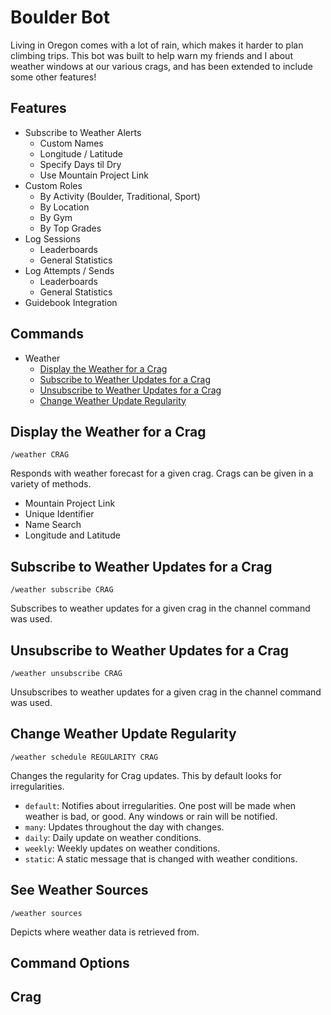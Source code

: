 # Boulder Bot

Living in Oregon comes with a lot of rain, which makes it harder to plan climbing trips. This bot was built to help warn my friends and I about weather windows at our various crags, and has been extended to include some other features!

## Features

- Subscribe to Weather Alerts
  - Custom Names
  - Longitude / Latitude
  - Specify Days til Dry
  - Use Mountain Project Link
- Custom Roles
  - By Activity (Boulder, Traditional, Sport)
  - By Location
  - By Gym
  - By Top Grades
- Log Sessions
  - Leaderboards
  - General Statistics
- Log Attempts / Sends
  - Leaderboards
  - General Statistics
- Guidebook Integration

## Commands

- Weather
  - [Display the Weather for a Crag](#display-the-weather-for-a-crag)
  - [Subscribe to Weather Updates for a Crag](#subscribe-to-weather-updates-for-a-crag)
  - [Unsubscribe to Weather Updates for a Crag](#unsubscribe-to-weather-updates-for-a-crag)
  - [Change Weather Update Regularity](#change-weather-update-regularity)

## Display the Weather for a Crag
```
/weather CRAG
```

Responds with weather forecast for a given crag. Crags can be given in a variety of methods.

- Mountain Project Link
- Unique Identifier
- Name Search
- Longitude and Latitude

## Subscribe to Weather Updates for a Crag
```
/weather subscribe CRAG
```

Subscribes to weather updates for a given crag in the channel command was used.

## Unsubscribe to Weather Updates for a Crag
```
/weather unsubscribe CRAG
```

Unsubscribes to weather updates for a given crag in the channel command was used.

## Change Weather Update Regularity
```
/weather schedule REGULARITY CRAG
```

Changes the regularity for Crag updates. This by default looks for irregularities.

- `default`: Notifies about irregularities. One post will be made when weather is bad, or good. Any windows or rain will be notified.
- `many`: Updates throughout the day with changes.
- `daily`: Daily update on weather conditions.
- `weekly`: Weekly updates on weather conditions.
- `static`: A static message that is changed with weather conditions.

## See Weather Sources

```
/weather sources
```

Depicts where weather data is retrieved from.

## Command Options

## Crag
